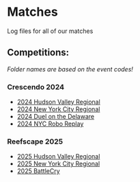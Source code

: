 # Matches
Log files for all of our matches

## Competitions:
*Folder names are based on the event codes!*

### Crescendo 2024
- [2024 Hudson Valley Regional](</2024nysu/>)
- [2024 New York City Regional](</2024nyny/>)
- [2024 Duel on the Delaware](</2024njdd/>)
- [2024 NYC Robo Replay](</2024nycrr/>)

### Reefscape 2025
- [2025 Hudson Valley Regional](</2025nysu/>)
- [2025 New York City Regional](</2025nyny/>)
- [2025 BattleCry](</2025bc/>)
